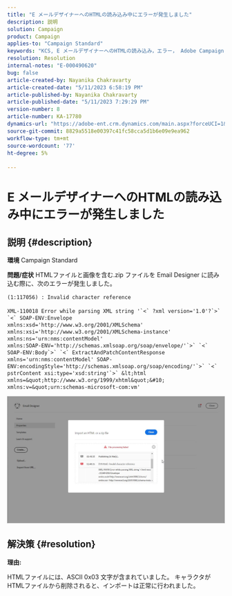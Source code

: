 ```yaml
---
title: "E メールデザイナーへのHTMLの読み込み中にエラーが発生しました"
description: 説明
solution: Campaign
product: Campaign
applies-to: "Campaign Standard"
keywords: "KCS, E メールデザイナーへのHTMLの読み込み，エラー， Adobe Campaign Standard"
resolution: Resolution
internal-notes: "E-000490620"
bug: false
article-created-by: Nayanika Chakravarty
article-created-date: "5/11/2023 6:58:19 PM"
article-published-by: Nayanika Chakravarty
article-published-date: "5/11/2023 7:29:29 PM"
version-number: 8
article-number: KA-17780
dynamics-url: "https://adobe-ent.crm.dynamics.com/main.aspx?forceUCI=1&pagetype=entityrecord&etn=knowledgearticle&id=1a9c45c9-2df0-ed11-8849-6045bd006239"
source-git-commit: 8829a5518e00397c41fc58cca5d1b6e09e9ea962
workflow-type: tm+mt
source-wordcount: '77'
ht-degree: 5%

---
```


# E メールデザイナーへのHTMLの読み込み中にエラーが発生しました

## 説明 {#description}

<b>環境</b>
Campaign Standard


<b>問題/症状</b>
HTMLファイルと画像を含む.zip ファイルを Email Designer に読み込む際に、次のエラーが発生しました。


```
(1:117056) : Invalid character reference

XML-110018 Error while parsing XML string '`<` ?xml version='1.0'?`>` `<` SOAP-ENV:Envelope 
xmlns:xsd='http://www.w3.org/2001/XMLSchema' 
xmlns:xsi='http://www.w3.org/2001/XMLSchema-instance' 
xmlns:ns='urn:nms:contentModel' 
xmlns:SOAP-ENV='http://schemas.xmlsoap.org/soap/envelope/'`>` `<` SOAP-ENV:Body`>` `<` ExtractAndPatchContentResponse 
xmlns='urn:nms:contentModel' SOAP-ENV:encodingStyle='http://schemas.xmlsoap.org/soap/encoding/'`>` `<` pstrContent xsi:type='xsd:string'`>` &lt;html xmlns=&quot;http://www.w3.org/1999/xhtml&quot;&#10; 
xmlns:v=&quot;urn:schemas-microsoft-com:vm'
```


![](assets/___1d9c45c9-2df0-ed11-8849-6045bd006239___.jpeg)


## 解決策 {#resolution}


<b>理由:</b>

HTMLファイルには、ASCII 0x03 文字が含まれていました。 キャラクタがHTMLファイルから削除されると、インポートは正常に行われました。
